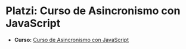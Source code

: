 # Platzi: Curso de Asincronismo con JavaScript
- **Curso:** [Curso de Asincronismo con JavaScript](https://platzi.com/cursos/asincronismo-js/)
